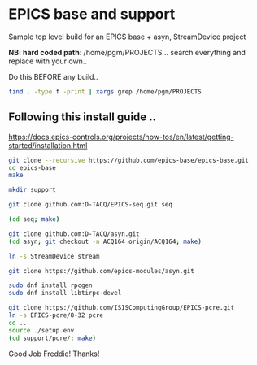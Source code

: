 # EPICS base and support

Sample top level build for an EPICS base + asyn, StreamDevice project

**NB: hard coded path**: /home/pgm/PROJECTS .. search everything and replace with your own.. 

Do this BEFORE any build..

```bash
find . -type f -print | xargs grep /home/pgm/PROJECTS
```

## Following this install guide .. 
https://docs.epics-controls.org/projects/how-tos/en/latest/getting-started/installation.html

```bash
git clone --recursive https://github.com/epics-base/epics-base.git
cd epics-base
make

mkdir support

git clone github.com:D-TACQ/EPICS-seq.git seq

(cd seq; make)

git clone github.com:D-TACQ/asyn.git
(cd asyn; git checkout -n ACQ164 origin/ACQ164; make)

ln -s StreamDevice stream

git clone https://github.com/epics-modules/asyn.git

sudo dnf install rpcgen
sudo dnf install libtirpc-devel

git clone https://github.com/ISISComputingGroup/EPICS-pcre.git
ln -s EPICS-pcre/8-32 pcre
cd ..
source ./setup.env 
(cd support/pcre/; make)
```

 Good Job Freddie! Thanks!





